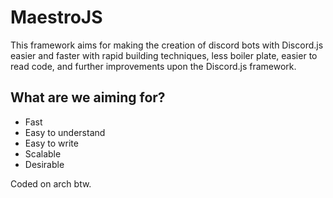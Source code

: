 # MaestroJS
This framework aims for making the creation of discord bots with Discord.js easier and faster with rapid building techniques, less boiler plate, easier to read code, and further improvements upon the Discord.js framework.

## What are we aiming for?
- Fast
- Easy to understand
- Easy to write
- Scalable
- Desirable

Coded on arch btw.